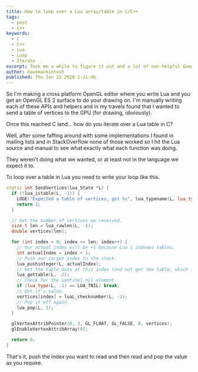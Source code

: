 ```yaml
---
title: How to loop over a Lua array/table in C/C++
tags:
  - post
  - c++
keywords: 
  - C
  - C++
  - Lua
  - Loop
  - Iterate
excerpt: Took me a while to figure it out and a lot of non-helpful Googling but looping over a table from Lua using the C API turns out to be pretty simple although not intuitive at all.
author: davemackintosh
published: Thu Jan 22 2020 1:21:46
---
```


So I'm making a cross platform OpenGL editor where you write Lua and you get an OpenGL ES 2 surface to do your drawing on. I'm manually writing each of these APIs and helpers and in my travels found that I wanted to send a table of vertices to the GPU (for drawing, obviously).

Once this reached C land... how do you iterate over a Lua table in C?

Well, after some faffing around with some implementations I found in mailing lists and in StackOverflow none of those worked so I hit the Lua source and manual to see what exactly what each function was doing.

They weren't doing what we wanted, or at least not in the language we expect it to.

To loop over a table in Lua you need to write your loop like this.

```cpp
static int SendVertices(lua_State *L) {
  if (!lua_istable(L, -1)) {
    LOGE("Expected a table of vertices, got %s", lua_typename(L, lua_type(L, -1)));
    return 1;
  }

  // Get the number of vertices we received.
  size_t len = lua_rawlen(L, -1);
  double vertices[len];

  for (int index = 0; index <= len; index++) {
    // Our actual index will be +1 because Lua 1 indexes tables.
    int actualIndex = index + 1; 
    // Push our target index to the stack.
    lua_pushinteger(L, actualIndex);
    // Get the table data at this index (and not get the table, which is what I thought this did.)
    lua_gettable(L, -2); 
    // Check for the sentinel nil element.
    if (lua_type(L, -1) == LUA_TNIL) break; 
    // Get it's value.
    vertices[index] = luaL_checknumber(L, -1);
    // Pop it off again.
    lua_pop(L, 1);
  }

  glVertexAttribPointer(0, 3, GL_FLOAT, GL_FALSE, 0, vertices);
  glEnableVertexAttribArray(0);

  return 0;
}

```

That's it, push the index you want to read and then read and pop the value as you require.

